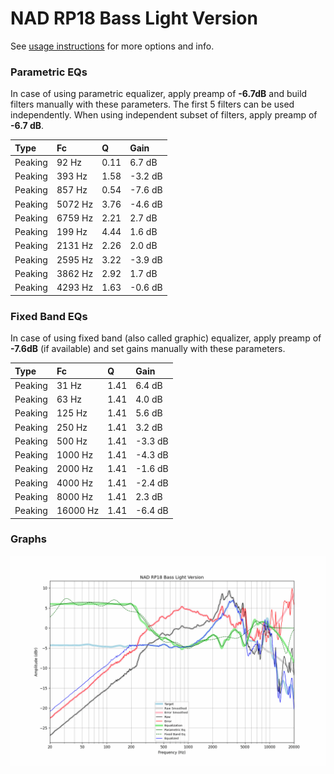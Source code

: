 # NAD RP18 Bass Light Version
See [usage instructions](https://github.com/jaakkopasanen/AutoEq#usage) for more options and info.

### Parametric EQs
In case of using parametric equalizer, apply preamp of **-6.7dB** and build filters manually
with these parameters. The first 5 filters can be used independently.
When using independent subset of filters, apply preamp of **-6.7 dB**.

| Type    | Fc      |    Q | Gain    |
|:--------|:--------|:-----|:--------|
| Peaking | 92 Hz   | 0.11 | 6.7 dB  |
| Peaking | 393 Hz  | 1.58 | -3.2 dB |
| Peaking | 857 Hz  | 0.54 | -7.6 dB |
| Peaking | 5072 Hz | 3.76 | -4.6 dB |
| Peaking | 6759 Hz | 2.21 | 2.7 dB  |
| Peaking | 199 Hz  | 4.44 | 1.6 dB  |
| Peaking | 2131 Hz | 2.26 | 2.0 dB  |
| Peaking | 2595 Hz | 3.22 | -3.9 dB |
| Peaking | 3862 Hz | 2.92 | 1.7 dB  |
| Peaking | 4293 Hz | 1.63 | -0.6 dB |

### Fixed Band EQs
In case of using fixed band (also called graphic) equalizer, apply preamp of **-7.6dB**
(if available) and set gains manually with these parameters.

| Type    | Fc       |    Q | Gain    |
|:--------|:---------|:-----|:--------|
| Peaking | 31 Hz    | 1.41 | 6.4 dB  |
| Peaking | 63 Hz    | 1.41 | 4.0 dB  |
| Peaking | 125 Hz   | 1.41 | 5.6 dB  |
| Peaking | 250 Hz   | 1.41 | 3.2 dB  |
| Peaking | 500 Hz   | 1.41 | -3.3 dB |
| Peaking | 1000 Hz  | 1.41 | -4.3 dB |
| Peaking | 2000 Hz  | 1.41 | -1.6 dB |
| Peaking | 4000 Hz  | 1.41 | -2.4 dB |
| Peaking | 8000 Hz  | 1.41 | 2.3 dB  |
| Peaking | 16000 Hz | 1.41 | -6.4 dB |

### Graphs
![](./NAD%20RP18%20Bass%20Light%20Version.png)